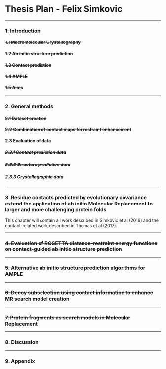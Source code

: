 # Thesis Plan - Felix Simkovic

---

### <s>1. Introduction</s>

#### <s>1.1 Macromolecular Crystallography</s>

#### <s>1.2 Ab initio structure prediction</s>

#### <s>1.3 Contact prediction</s>

#### <s>1.4 AMPLE</s>

#### <s>1.5 Aims</s>

---

### 2. General methods

#### <s>2.1 Dataset creation</s>

#### <s>2.2 Combination of contact maps for restraint enhancement</s>

#### <s>2.3 Evaluation of data</s>

##### <s>2.3.1 Contact prediction data</s>

##### <s>2.3.2 Structure prediction data</s>

##### <s>2.3.3 Crystallographic data</s>

---

### 3. Residue contacts predicted by evolutionary covariance extend the application of ab initio Molecular Replacement to larger and more challenging protein folds
This chapter will contain all work described in Simkovic et al (2016) and the contact-related work described in Thomas et al (2017).

---

### <s>4. Evaluation of ROSETTA distance-restraint energy functions on contact-guided ab initio structure prediction</s>

---

### <s>5. Alternative ab initio structure prediction algorithms for AMPLE</s>

---

### <s>6. Decoy subselection using contact information to enhance MR search model creation</s>

---

### <s>7. Protein fragments as search models in Molecular Replacement</s>

---

### 8. Discussion

---

### 9. Appendix
